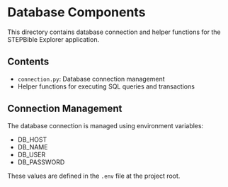 # Database Components

This directory contains database connection and helper functions for the STEPBible Explorer application.

## Contents

- `connection.py`: Database connection management
- Helper functions for executing SQL queries and transactions

## Connection Management

The database connection is managed using environment variables:
- DB_HOST
- DB_NAME
- DB_USER
- DB_PASSWORD

These values are defined in the `.env` file at the project root. 